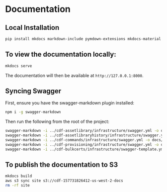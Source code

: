 # Documentation

## Local Installation

```sh
pip install mkdocs markdown-include pymdown-extensions mkdocs-material
```

## To view the documentation locally:

```sh
mkdocs serve
```

The documentation will then be available at `http://127.0.0.1:8000`.

## Syncing Swagger

First, ensure you have the swagger-markdown plugin installed:

```sh
npm i -g swagger-markdown
```

Then run the following from the root of the project:
```sh
swagger-markdown -i ../cdf-assetlibrary/infrastructure/swagger.yml -o docs/projects/assetlibrary/assetlibrary-swagger.md
swagger-markdown -i ../cdf-assetlibraryhistory/infrastructure/swagger.yml -o docs/projects/assetlibrary-history/assetlibraryhistory-swagger.md
swagger-markdown -i ../cdf-commands/infrastructure/swagger.yml -o docs/projects/commands/commands-swagger.md
swagger-markdown -i ../cdf-provisioning/infrastructure/swagger.yml -o docs/projects/provisioning/provisioning-swagger.md
swagger-markdown -i ../cdf-bulkcerts/infrastructure/swagger-template.yml -o docs/projects/bulkcerts/bulkcerts-swagger.md
```

## To publish the documentation to S3

```sh
mkdocs build
aws s3 sync site s3://cdf-157731826412-us-west-2-docs
rm -rf site
```